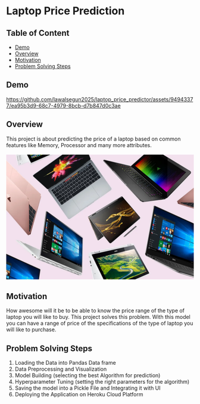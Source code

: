 # Laptop Price Prediction

## Table of Content

* [Demo](#Demo)
* [Overview](#overview)
* [Motivation](#motivattion)
* [Problem Solving Steps](#problem-solving-steps)

## Demo



https://github.com/lawalsegun2025/laptop_price_predictor/assets/94943377/ea95b3d9-68c7-4979-8bcb-d7b847d0c3ae



## Overview

This project is about predicting the price of a laptop based on common features like Memory, Processor and many more attributes. <br/><br/>
<img src="img/laptops_images.jpg">

## Motivation
How awesome will it be to be able to know the price range of the type of laptop you will like to buy. This project solves this problem. With this model you can have a range of price of the specifications of the type of laptop you will like to purchase.

## Problem Solving Steps

1. Loading the Data into Pandas Data frame
2. Data Preprocessing and Visualization
3. Model Building (selecting the best Algorithm for prediction)
4. Hyperparameter Tuning (setting the right parameters for the algorithm)
5. Saving the model into a Pickle File and Integrating it with UI
6. Deploying the Application on Heroku Cloud Platform
